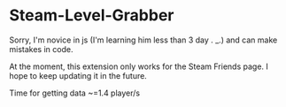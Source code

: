 # Steam-Level-Grabber
Sorry, I'm novice in js (I'm learning him less than 3 day . _.) and can make mistakes in code.

At the moment, this extension only works for the Steam Friends page. I hope to keep updating it in the future.

Time for getting data ~=1.4 player/s